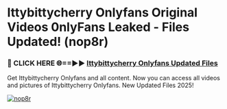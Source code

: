 # Ittybittycherry Onlyfans Original Videos 0nlyFans Leaked - Files Updated! (nop8r)

<h3>🔴 CLICK HERE 🌐==►► <a href="https://tinyurl.com/ehrbuxhb" rel="nofollow">Ittybittycherry Onlyfans Updated Files</a></h3>

Get Ittybittycherry Onlyfans and all content. Now you can access all videos and pictures of Ittybittycherry Onlyfans. New Updated Files 2025!

[![nop8r](https://i.imgur.com/lVYEuWS.gif)](https://tinyurl.com/ehrbuxhb)
